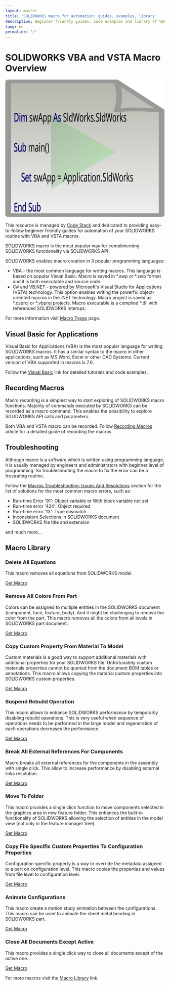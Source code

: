 ```yaml
---
layout: master
title: 'SOLIDWORKS macro for automation: guides, examples, library'
description: Beginner friendly guides, code examples and library of VBA and VSTA macros for automation of SOLIDWORKS functionality
lang: en
permalink: "/"
---
```

# SOLIDWORKS VBA and VSTA Macro Overview

![SOLIDWORKS Macro](solidworks-macro.svg)

This resource is managed by [Code Stack](https://www.codestack.net) and dedicated to providing easy-to-follow beginner friendly guides for automation of your SOLIDWORKS routine with VBA and VSTA macros.

SOLIDWORKS macro is the most popular way for complimenting SOLIDWORKS functionality via SOLIDWORKS API.

SOLIDWORKS enables macro creation in 3 popular programming languages:

* VBA - the most common language for writing macros. This language is based on popular Visual Basic. Macro is saved in *.swp or *.swb format and it is both executable and source code.
* C# and VB.NET - powered by Microsoft's Visual Studio for Applications (VSTA) technology. This option enables writing the powerful object-oriented macros in the .NET technology. Macro project is saved as *.csproj or *.vbproj projects. Macro executable is a compiled *.dll with referenced SOLIDWORKS interops.

For more information visit [Macro Types](https://www.codestack.net/solidworks-api/getting-started/macros/types/) page.

## Visual Basic for Applications

Visual Basic for Applications (VBA) is the most popular language for writing SOLIDWORKS macros. It has a similar syntax to the macro in other applications, such as MS Word, Excel or other CAD Systems. Current version of VBA supported in macros is 7.0.

Follow the [Visual Basic](https://www.codestack.net/visual-basic/) link for detailed tutorials and code examples.

## Recording Macros

Macro recording is a simplest way to start exploring of SOLIDWORKS macro functions. Majority of commands executed by SOLIDWORKS can be recorded as a macro command. This enables the possibility to explore SOLIDWORKS API calls and parameters.

Both VBA and VSTA macro can be recorded. Follow [Recording Macros](https://www.codestack.net/solidworks-api/getting-started/macros/recording/) article for a detailed guide of recording the macros.

## Troubleshooting

Although macro is a software which is written using programming language, it is usually managed by engineers and administrators with beginner level of programming. So troubleshooting the macro to fix the error can be a frustrating routine.

Follow the [Macros Troubleshooting: Issues And Resolutions](https://www.codestack.net/solidworks-api/troubleshooting/macros/) section for the list of solutions for the most common macro errors, such as:

* Run-time Error '91': Object variable or With block variable not set
* Run-time error '424': Object required
* Run-time error '13': Type mismatch
* Inconsistent Selections in SOLIDWORKS document
* SOLIDWORKS file title and extension

and much more...

## Macro Library

### Delete All Equations

This macro removes all equations from SOLIDWORKS model.

[Get Macro](https://www.codestack.net/solidworks-api/document/delete-model-equations/)

### Remove All Colors From Part

Colors can be assigned to multiple entities in the SOLIDWORKS document (component, face, feature, body). And it might be challenging to remove the color from the part. This macro removes all the colors from all levels in SOLIDWORKS part document.

[Get Macro](https://www.codestack.net/solidworks-api/document/appearance/remove-color/)

### Copy Custom Property From Material To Model

Custom materials is a good way to support additional materials with additional properties for your SOLIDWORKS file. Unfortunately custom materials properties cannot be queried from the document BOM tables or annotations. This macro allows copying the material custom properties into SOLIDWORKS custom properties.

[Get Macro](https://www.codestack.net/solidworks-api/document/materials/copy-custom-property/)

### Suspend Rebuild Operation

This macro allows to enhance SOLIDWORKS performance by temporarily disabling rebuild operations. This is very useful when sequence of operations needs to be performed in the large model and regeneration of each operations decreases the performance.

[Get Macro](https://www.codestack.net/solidworks-api/document/suspend-rebuild/)

### Break All External References For Components

Macro breaks all external references for the components in the assembly with single click. This allow to increase performance by disabling external links resolution.

[Get Macro](https://www.codestack.net/solidworks-api/document/assembly/components/break-external-references/)

### Move To Folder

This macro provides a single click function to move components selected in the graphics area in new feature folder. This enhances the built-in functionality of SOLIDWORKS allowing the selection of entities in the model view (not only in the feature manager tree).

[Get Macro](https://www.codestack.net/solidworks-api/document/assembly/components/move-to-folder/)

### Copy File Specific Custom Properties To Configuration Properties

Configuration specific property is a way to override the metadata assigned to a part on configuration level. This macro copies the properties and values from file level to configuration level.

[Get Macro](https://www.codestack.net/solidworks-api/data-storage/custom-properties/copy-file-specific-to-configuration/)

### Animate Configurations

This macro create a motion study animation between the configurations. This macro can be used to animate the sheet metal bending in SOLIDWORKS part.

[Get Macro](https://www.codestack.net/solidworks-api/motion-study/animate-configurations/)

### Close All Documents Except Active

This macro provides a single click way to close all documents except of the active one.

[Get Macro](https://www.codestack.net/solidworks-api/application/frame/close-all-documents-except-active/)

For more macros visit the [Macro Library](https://www.codestack.net/solidworks-tools/) link.